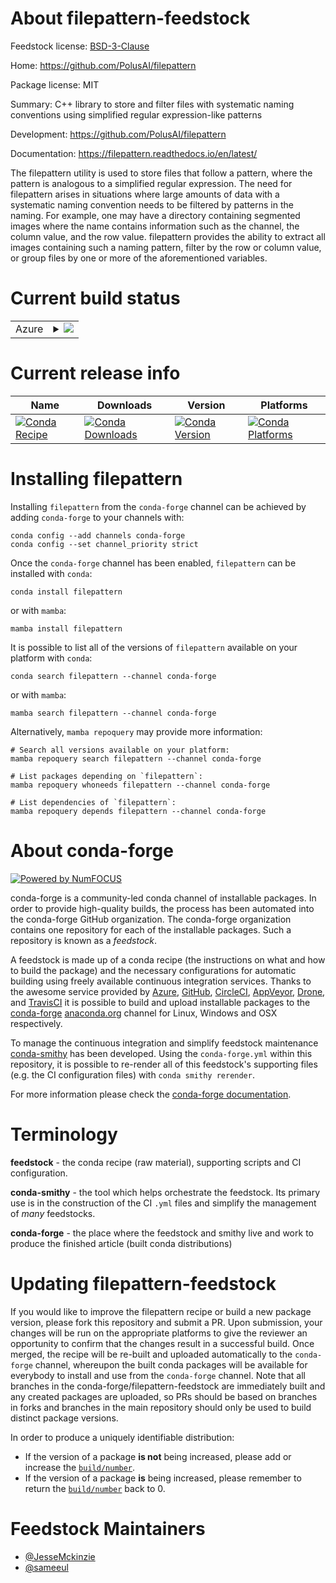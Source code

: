 About filepattern-feedstock
===========================

Feedstock license: [BSD-3-Clause](https://github.com/conda-forge/filepattern-feedstock/blob/main/LICENSE.txt)

Home: https://github.com/PolusAI/filepattern

Package license: MIT

Summary: C++ library to store and filter files with systematic naming conventions using simplified regular expression-like patterns

Development: https://github.com/PolusAI/filepattern

Documentation: https://filepattern.readthedocs.io/en/latest/

The filepattern utility is used to store files that follow a pattern, where the pattern is analogous
to a simplified regular expression. The need for filepattern arises in situations where large amounts
of data with a systematic naming convention needs to be filtered by patterns in the naming.
For example, one may have a directory containing segmented images where the name contains information
such as the channel, the column value, and the row value. filepattern provides the ability to extract
all images containing such a naming pattern, filter by the row or column value, or group files by one
or more of the aforementioned variables.


Current build status
====================


<table>
    
  <tr>
    <td>Azure</td>
    <td>
      <details>
        <summary>
          <a href="https://dev.azure.com/conda-forge/feedstock-builds/_build/latest?definitionId=20856&branchName=main">
            <img src="https://dev.azure.com/conda-forge/feedstock-builds/_apis/build/status/filepattern-feedstock?branchName=main">
          </a>
        </summary>
        <table>
          <thead><tr><th>Variant</th><th>Status</th></tr></thead>
          <tbody><tr>
              <td>linux_64_python3.10.____cpython</td>
              <td>
                <a href="https://dev.azure.com/conda-forge/feedstock-builds/_build/latest?definitionId=20856&branchName=main">
                  <img src="https://dev.azure.com/conda-forge/feedstock-builds/_apis/build/status/filepattern-feedstock?branchName=main&jobName=linux&configuration=linux%20linux_64_python3.10.____cpython" alt="variant">
                </a>
              </td>
            </tr><tr>
              <td>linux_64_python3.11.____cpython</td>
              <td>
                <a href="https://dev.azure.com/conda-forge/feedstock-builds/_build/latest?definitionId=20856&branchName=main">
                  <img src="https://dev.azure.com/conda-forge/feedstock-builds/_apis/build/status/filepattern-feedstock?branchName=main&jobName=linux&configuration=linux%20linux_64_python3.11.____cpython" alt="variant">
                </a>
              </td>
            </tr><tr>
              <td>linux_64_python3.12.____cpython</td>
              <td>
                <a href="https://dev.azure.com/conda-forge/feedstock-builds/_build/latest?definitionId=20856&branchName=main">
                  <img src="https://dev.azure.com/conda-forge/feedstock-builds/_apis/build/status/filepattern-feedstock?branchName=main&jobName=linux&configuration=linux%20linux_64_python3.12.____cpython" alt="variant">
                </a>
              </td>
            </tr><tr>
              <td>linux_64_python3.8.____cpython</td>
              <td>
                <a href="https://dev.azure.com/conda-forge/feedstock-builds/_build/latest?definitionId=20856&branchName=main">
                  <img src="https://dev.azure.com/conda-forge/feedstock-builds/_apis/build/status/filepattern-feedstock?branchName=main&jobName=linux&configuration=linux%20linux_64_python3.8.____cpython" alt="variant">
                </a>
              </td>
            </tr><tr>
              <td>linux_64_python3.9.____73_pypy</td>
              <td>
                <a href="https://dev.azure.com/conda-forge/feedstock-builds/_build/latest?definitionId=20856&branchName=main">
                  <img src="https://dev.azure.com/conda-forge/feedstock-builds/_apis/build/status/filepattern-feedstock?branchName=main&jobName=linux&configuration=linux%20linux_64_python3.9.____73_pypy" alt="variant">
                </a>
              </td>
            </tr><tr>
              <td>linux_64_python3.9.____cpython</td>
              <td>
                <a href="https://dev.azure.com/conda-forge/feedstock-builds/_build/latest?definitionId=20856&branchName=main">
                  <img src="https://dev.azure.com/conda-forge/feedstock-builds/_apis/build/status/filepattern-feedstock?branchName=main&jobName=linux&configuration=linux%20linux_64_python3.9.____cpython" alt="variant">
                </a>
              </td>
            </tr><tr>
              <td>osx_64_python3.10.____cpython</td>
              <td>
                <a href="https://dev.azure.com/conda-forge/feedstock-builds/_build/latest?definitionId=20856&branchName=main">
                  <img src="https://dev.azure.com/conda-forge/feedstock-builds/_apis/build/status/filepattern-feedstock?branchName=main&jobName=osx&configuration=osx%20osx_64_python3.10.____cpython" alt="variant">
                </a>
              </td>
            </tr><tr>
              <td>osx_64_python3.11.____cpython</td>
              <td>
                <a href="https://dev.azure.com/conda-forge/feedstock-builds/_build/latest?definitionId=20856&branchName=main">
                  <img src="https://dev.azure.com/conda-forge/feedstock-builds/_apis/build/status/filepattern-feedstock?branchName=main&jobName=osx&configuration=osx%20osx_64_python3.11.____cpython" alt="variant">
                </a>
              </td>
            </tr><tr>
              <td>osx_64_python3.12.____cpython</td>
              <td>
                <a href="https://dev.azure.com/conda-forge/feedstock-builds/_build/latest?definitionId=20856&branchName=main">
                  <img src="https://dev.azure.com/conda-forge/feedstock-builds/_apis/build/status/filepattern-feedstock?branchName=main&jobName=osx&configuration=osx%20osx_64_python3.12.____cpython" alt="variant">
                </a>
              </td>
            </tr><tr>
              <td>osx_64_python3.8.____cpython</td>
              <td>
                <a href="https://dev.azure.com/conda-forge/feedstock-builds/_build/latest?definitionId=20856&branchName=main">
                  <img src="https://dev.azure.com/conda-forge/feedstock-builds/_apis/build/status/filepattern-feedstock?branchName=main&jobName=osx&configuration=osx%20osx_64_python3.8.____cpython" alt="variant">
                </a>
              </td>
            </tr><tr>
              <td>osx_64_python3.9.____73_pypy</td>
              <td>
                <a href="https://dev.azure.com/conda-forge/feedstock-builds/_build/latest?definitionId=20856&branchName=main">
                  <img src="https://dev.azure.com/conda-forge/feedstock-builds/_apis/build/status/filepattern-feedstock?branchName=main&jobName=osx&configuration=osx%20osx_64_python3.9.____73_pypy" alt="variant">
                </a>
              </td>
            </tr><tr>
              <td>osx_64_python3.9.____cpython</td>
              <td>
                <a href="https://dev.azure.com/conda-forge/feedstock-builds/_build/latest?definitionId=20856&branchName=main">
                  <img src="https://dev.azure.com/conda-forge/feedstock-builds/_apis/build/status/filepattern-feedstock?branchName=main&jobName=osx&configuration=osx%20osx_64_python3.9.____cpython" alt="variant">
                </a>
              </td>
            </tr><tr>
              <td>win_64_python3.10.____cpython</td>
              <td>
                <a href="https://dev.azure.com/conda-forge/feedstock-builds/_build/latest?definitionId=20856&branchName=main">
                  <img src="https://dev.azure.com/conda-forge/feedstock-builds/_apis/build/status/filepattern-feedstock?branchName=main&jobName=win&configuration=win%20win_64_python3.10.____cpython" alt="variant">
                </a>
              </td>
            </tr><tr>
              <td>win_64_python3.11.____cpython</td>
              <td>
                <a href="https://dev.azure.com/conda-forge/feedstock-builds/_build/latest?definitionId=20856&branchName=main">
                  <img src="https://dev.azure.com/conda-forge/feedstock-builds/_apis/build/status/filepattern-feedstock?branchName=main&jobName=win&configuration=win%20win_64_python3.11.____cpython" alt="variant">
                </a>
              </td>
            </tr><tr>
              <td>win_64_python3.12.____cpython</td>
              <td>
                <a href="https://dev.azure.com/conda-forge/feedstock-builds/_build/latest?definitionId=20856&branchName=main">
                  <img src="https://dev.azure.com/conda-forge/feedstock-builds/_apis/build/status/filepattern-feedstock?branchName=main&jobName=win&configuration=win%20win_64_python3.12.____cpython" alt="variant">
                </a>
              </td>
            </tr><tr>
              <td>win_64_python3.8.____cpython</td>
              <td>
                <a href="https://dev.azure.com/conda-forge/feedstock-builds/_build/latest?definitionId=20856&branchName=main">
                  <img src="https://dev.azure.com/conda-forge/feedstock-builds/_apis/build/status/filepattern-feedstock?branchName=main&jobName=win&configuration=win%20win_64_python3.8.____cpython" alt="variant">
                </a>
              </td>
            </tr><tr>
              <td>win_64_python3.9.____73_pypy</td>
              <td>
                <a href="https://dev.azure.com/conda-forge/feedstock-builds/_build/latest?definitionId=20856&branchName=main">
                  <img src="https://dev.azure.com/conda-forge/feedstock-builds/_apis/build/status/filepattern-feedstock?branchName=main&jobName=win&configuration=win%20win_64_python3.9.____73_pypy" alt="variant">
                </a>
              </td>
            </tr><tr>
              <td>win_64_python3.9.____cpython</td>
              <td>
                <a href="https://dev.azure.com/conda-forge/feedstock-builds/_build/latest?definitionId=20856&branchName=main">
                  <img src="https://dev.azure.com/conda-forge/feedstock-builds/_apis/build/status/filepattern-feedstock?branchName=main&jobName=win&configuration=win%20win_64_python3.9.____cpython" alt="variant">
                </a>
              </td>
            </tr>
          </tbody>
        </table>
      </details>
    </td>
  </tr>
</table>

Current release info
====================

| Name | Downloads | Version | Platforms |
| --- | --- | --- | --- |
| [![Conda Recipe](https://img.shields.io/badge/recipe-filepattern-green.svg)](https://anaconda.org/conda-forge/filepattern) | [![Conda Downloads](https://img.shields.io/conda/dn/conda-forge/filepattern.svg)](https://anaconda.org/conda-forge/filepattern) | [![Conda Version](https://img.shields.io/conda/vn/conda-forge/filepattern.svg)](https://anaconda.org/conda-forge/filepattern) | [![Conda Platforms](https://img.shields.io/conda/pn/conda-forge/filepattern.svg)](https://anaconda.org/conda-forge/filepattern) |

Installing filepattern
======================

Installing `filepattern` from the `conda-forge` channel can be achieved by adding `conda-forge` to your channels with:

```
conda config --add channels conda-forge
conda config --set channel_priority strict
```

Once the `conda-forge` channel has been enabled, `filepattern` can be installed with `conda`:

```
conda install filepattern
```

or with `mamba`:

```
mamba install filepattern
```

It is possible to list all of the versions of `filepattern` available on your platform with `conda`:

```
conda search filepattern --channel conda-forge
```

or with `mamba`:

```
mamba search filepattern --channel conda-forge
```

Alternatively, `mamba repoquery` may provide more information:

```
# Search all versions available on your platform:
mamba repoquery search filepattern --channel conda-forge

# List packages depending on `filepattern`:
mamba repoquery whoneeds filepattern --channel conda-forge

# List dependencies of `filepattern`:
mamba repoquery depends filepattern --channel conda-forge
```


About conda-forge
=================

[![Powered by
NumFOCUS](https://img.shields.io/badge/powered%20by-NumFOCUS-orange.svg?style=flat&colorA=E1523D&colorB=007D8A)](https://numfocus.org)

conda-forge is a community-led conda channel of installable packages.
In order to provide high-quality builds, the process has been automated into the
conda-forge GitHub organization. The conda-forge organization contains one repository
for each of the installable packages. Such a repository is known as a *feedstock*.

A feedstock is made up of a conda recipe (the instructions on what and how to build
the package) and the necessary configurations for automatic building using freely
available continuous integration services. Thanks to the awesome service provided by
[Azure](https://azure.microsoft.com/en-us/services/devops/), [GitHub](https://github.com/),
[CircleCI](https://circleci.com/), [AppVeyor](https://www.appveyor.com/),
[Drone](https://cloud.drone.io/welcome), and [TravisCI](https://travis-ci.com/)
it is possible to build and upload installable packages to the
[conda-forge](https://anaconda.org/conda-forge) [anaconda.org](https://anaconda.org/)
channel for Linux, Windows and OSX respectively.

To manage the continuous integration and simplify feedstock maintenance
[conda-smithy](https://github.com/conda-forge/conda-smithy) has been developed.
Using the ``conda-forge.yml`` within this repository, it is possible to re-render all of
this feedstock's supporting files (e.g. the CI configuration files) with ``conda smithy rerender``.

For more information please check the [conda-forge documentation](https://conda-forge.org/docs/).

Terminology
===========

**feedstock** - the conda recipe (raw material), supporting scripts and CI configuration.

**conda-smithy** - the tool which helps orchestrate the feedstock.
                   Its primary use is in the construction of the CI ``.yml`` files
                   and simplify the management of *many* feedstocks.

**conda-forge** - the place where the feedstock and smithy live and work to
                  produce the finished article (built conda distributions)


Updating filepattern-feedstock
==============================

If you would like to improve the filepattern recipe or build a new
package version, please fork this repository and submit a PR. Upon submission,
your changes will be run on the appropriate platforms to give the reviewer an
opportunity to confirm that the changes result in a successful build. Once
merged, the recipe will be re-built and uploaded automatically to the
`conda-forge` channel, whereupon the built conda packages will be available for
everybody to install and use from the `conda-forge` channel.
Note that all branches in the conda-forge/filepattern-feedstock are
immediately built and any created packages are uploaded, so PRs should be based
on branches in forks and branches in the main repository should only be used to
build distinct package versions.

In order to produce a uniquely identifiable distribution:
 * If the version of a package **is not** being increased, please add or increase
   the [``build/number``](https://docs.conda.io/projects/conda-build/en/latest/resources/define-metadata.html#build-number-and-string).
 * If the version of a package **is** being increased, please remember to return
   the [``build/number``](https://docs.conda.io/projects/conda-build/en/latest/resources/define-metadata.html#build-number-and-string)
   back to 0.

Feedstock Maintainers
=====================

* [@JesseMckinzie](https://github.com/JesseMckinzie/)
* [@sameeul](https://github.com/sameeul/)

